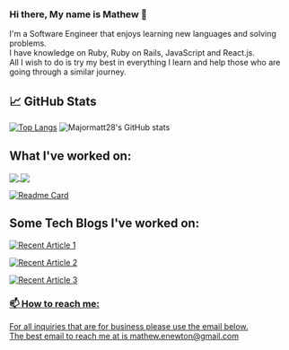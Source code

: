 ### Hi there, My name is Mathew 👋

<!--
**majormatt28/majormatt28** is a ✨ _special_ ✨ repository because its `README.md` (this file) appears on your GitHub profile.

Here are some ideas to get you started:

- 🔭 I’m currently working on ...
- 🌱 I’m currently learning ...
- 👯 I’m looking to collaborate on ...
- 🤔 I’m looking for help with ...
- 💬 Ask me about ...
- 📫 How to reach me: ...
- 😄 Pronouns: ...
- ⚡ Fun fact: ...
-->
I'm a Software Engineer that enjoys learning new languages and solving problems.\
I have knowledge on Ruby, Ruby on Rails, JavaScript and React.js.\
All I wish to do is try my best in everything I learn and help those who are going through a similar journey.

## &#x1f4c8; GitHub Stats

[![Top Langs](https://github-readme-stats.vercel.app/api/top-langs/?username=majormatt28&theme=tokyonight&show_icons=true)](https://github.com/majormatt28/github-readme-stats) ![Majormatt28's GitHub stats](https://github-readme-stats.vercel.app/api?username=majormatt28&theme=tokyonight&show_icons=true) 


## What I've worked on:

<a href="https://github.com/majormatt28/Ink-Gaming-frontend">
  <img align="center" src="https://github-readme-stats.vercel.app/api/pin/?username=majormatt28&repo=Ink-Gaming-frontend&theme=tokyonight&show_icons=true" />
</a>
<a href="https://github.com/majormatt28/FunFlix-frontend">
  <img align="center" src="https://github-readme-stats.vercel.app/api/pin/?username=majormatt28&repo=FunFlix-frontend&theme=tokyonight&show_icons=true" />
</a>

[![Readme Card](https://github-readme-stats.vercel.app/api/pin/?username=majormatt28&repo=MyStadium-frontend&theme=tokyonight&show_icons=true)](https://github.com/majormatt28/MyStadium-frontend)

## Some Tech Blogs I've worked on:

<a target="_blank" href="https://github-readme-medium-recent-article.vercel.app/medium/@mathew-enewton/1"><img src="https://github-readme-medium-recent-article.vercel.app/medium/@mathew-enewton/1" alt="Recent Article 1">
  
<a target="_blank" href="https://github-readme-medium-recent-article.vercel.app/medium/@mathew-enewton/2"><img src="https://github-readme-medium-recent-article.vercel.app/medium/@mathew-enewton/2" alt="Recent Article 2">
  
<a target="_blank" href="https://github-readme-medium-recent-article.vercel.app/medium/@mathew-enewton/3"><img src="https://github-readme-medium-recent-article.vercel.app/medium/@mathew-enewton/3" alt="Recent Article 3">

### 📫 How to reach me:
For all inquiries that are for business please use the email below.\
The best email to reach me at is mathew.enewton@gmail.com


